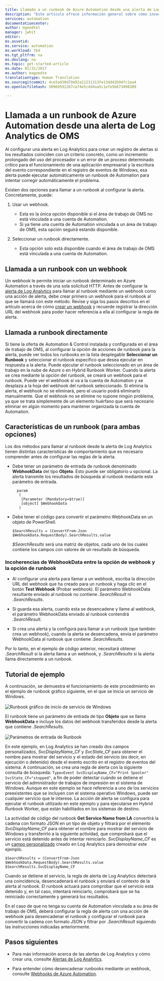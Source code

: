 ```yaml
---
title: Llamada a un runbook de Azure Automation desde una alerta de Log Analytics | Microsoft Docs
description: "Este artículo ofrece información general sobre cómo invocar un runbook de Automation desde una alerta de Log Analytics de Microsoft OMS."
services: automation
documentationcenter: 
author: mgoedtel
manager: jwhit
editor: 
ms.assetid: 
ms.service: automation
ms.workload: tbd
ms.tgt_pltfrm: na
ms.devlang: na
ms.topic: get-started-article
ms.date: 01/31/2017
ms.author: magoedte
translationtype: Human Translation
ms.sourcegitcommit: 4ce5ad30d79e92a11231313fe13dd42b94fc2aa4
ms.openlocfilehash: 50969591267ca74e5c4d4aa5c1efe5b673498309

---
```


# <a name="calling-an-azure-automation-runbook-from-an-oms-log-analytics-alert"></a>Llamada a un runbook de Azure Automation desde una alerta de Log Analytics de OMS

Al configurar una alerta en Log Analytics para crear un registro de alertas si los resultados coinciden con un criterio concreto, como un incremento prolongado del uso del procesador o un error de un proceso determinado crítico para el funcionamiento de una aplicación empresarial y la escritura del evento correspondiente en el registro de eventos de Windows, esa alerta puede ejecutar automáticamente un runbook de Automation para intentar corregir automáticamente el problema.  

Existen dos opciones para llamar a un runbook al configurar la alerta.  Concretamente, puede:

1. Usar un webhook.
   * Esta es la única opción disponible si el área de trabajo de OMS no está vinculada a una cuenta de Automation.
   * Si ya tiene una cuenta de Automation vinculada a un área de trabajo de OMS, esta opción seguirá estando disponible.  

2. Seleccionar un runbook directamente.
   * Esta opción solo está disponible cuando el área de trabajo de OMS está vinculada a una cuenta de Automation.  

## <a name="calling-a-runbook-using-a-webhook"></a>Llamada a un runbook con un webhook

Un webhook le permite iniciar un runbook determinado en Azure Automation a través de una sola solicitud HTTP.  Antes de configurar la [alerta de Log Analytics](../log-analytics/log-analytics-alerts.md#creating-an-alert-rule) para llamar al runbook mediante un webhook como una acción de alerta, debe crear primero un webhook para el runbook al que se llamará con este método.  Revise y siga los pasos descritos en el artículo acerca de cómo [crear un webhook](automation-webhooks.md#creating-a-webhook) y recuerde registrar la dirección URL del webhook para poder hacer referencia a ella al configurar la regla de alerta.   

## <a name="calling-a-runbook-directly"></a>Llamada a runbook directamente

Si tiene la oferta de Automation & Control instalada y configurada en el área de trabajo de OMS, al configurar la opción de acciones de runbook para la alerta, puede ver todos los runbooks en la lista desplegable **Seleccionar un Runbook** y seleccionar el runbook específico que desea ejecutar en respuesta a la alerta.  Puede ejecutar el runbook seleccionado en un área de trabajo en la nube de Azure o en Hybrid Runbook Worker.  Cuando la alerta se crea mediante la opción del runbook, se creará un webhook para el runbook.  Puede ver el webhook si va a la cuenta de Automation y se desplaza a la hoja del webhook del runbook seleccionado.  Si elimina la alerta, el webhook no se eliminará, pero el usuario podrá eliminarlo manualmente.  Que el webhook no se elimine no supone ningún problema, ya que se trata simplemente de un elemento huérfano que será necesario eliminar en algún momento para mantener organizada la cuenta de Automation.  

## <a name="characteristics-of-a-runbook-for-both-options"></a>Características de un runbook (para ambas opciones)

Los dos métodos para llamar al runbook desde la alerta de Log Analytics tienen distintas características de comportamiento que es necesario comprender antes de configurar las reglas de la alerta.  

* Debe tener un parámetro de entrada de runbook denominado **WebhookData** del tipo **Objeto**.  Esto puede ser obligatorio u opcional.  La alerta transmite los resultados de búsqueda al runbook mediante este parámetro de entrada.

        param  
         (  
          [Parameter (Mandatory=$true)]  
          [object] $WebhookData  
         )
  
*  Debe tener el código para convertir el parámetro WebhookData en un objeto de PowerShell.

    `$SearchResults = (ConvertFrom-Json $WebhookData.RequestBody).SearchResults.value`

    *$SearchResults* será una matriz de objetos, cada uno de los cuales contiene los campos con valores de un resultado de búsqueda.

### <a name="webhookdata-inconsistencies-between-the-webhook-option-and-runbook-option"></a>Incoherencias de WebhookData entre la opción de webhook y la opción de runbook 

* Al configurar una alerta para llamar a un webhook, escriba la dirección URL del webhook que ha creado para un runbook y haga clic en el botón **Test Webhook** (Probar webhook).  El parámetro WebhookData resultante enviado al runbook no contiene *.SearchResult* ni *.SearchResults*.

*  Si guarda esa alerta, cuando esta se desencadene y llame al webhook, el parámetro WebhookData enviado al runbook contendrá *.SearchResult*.
* Si crea una alerta y la configura para llamar a un runbook (que también crea un webhook), cuando la alerta se desencadena, envía el parámetro WebhookData al runbook que contiene *.SearchResults*.

Por lo tanto, en el ejemplo de código anterior, necesitará obtener *.SearchResult* si la alerta llama a un webhook, y *.SearchResults* si la alerta llama directamente a un runbook.

## <a name="example-walkthrough"></a>Tutorial de ejemplo 

A continuación, se demuestra el funcionamiento de este procedimiento en el ejemplo de runbook gráfico siguiente, en el que se inicia un servicio de Windows.<br><br> ![Runbook gráfico de inicio de servicio de Windows](media/automation-invoke-runbook-from-omsla-alert/automation-runbook-restartservice.png)<br>

El runbook tiene un parámetro de entrada de tipo **Objeto** que se llama **WebhookData** e incluye los datos del webhook transferidos desde la alerta que contiene *.SearchResults*.<br><br> ![Parámetros de entrada de Runbook](media/automation-invoke-runbook-from-omsla-alert/automation-runbook-restartservice-inputparameter.png)<br>

En este ejemplo, en Log Analytics se han creado dos campos personalizados, *SvcDisplayName_CF* y *SvcState_CF* para obtener el nombre para mostrar del servicio y el estado del servicio (es decir, en ejecución o detenido) desde el evento escrito en el registro de eventos del sistema.  A continuación, se crea una regla de alerta con la siguiente consulta de búsqueda: `Type=Event SvcDisplayName_CF="Print Spooler" SvcState_CF="stopped"`, a fin de poder detectar cuándo se detiene el servicio del administrador de trabajos de impresión en el sistema de Windows.  Aunque en este ejemplo se hace referencia a uno de los servicios preexistentes que se incluyen con el sistema operativo Windows, puede ser cualquier servicio que le interese.  La acción de alerta se configura para ejecutar el runbook utilizado en este ejemplo y para ejecutarse en Hybrid Runbook Worker, que están habilitados en los sistemas de destino.   

La actividad de código del runbook **Get Service Name from LA** convertirá la cadena con formato JSON en un tipo de objeto y filtrará por el elemento *SvcDisplayName_CF* para obtener el nombre para mostrar del servicio de Windows y transferirlo a la siguiente actividad, que comprobará que el servicio está detenido antes de intentar reiniciarlo.  *SvcDisplayName_CF* es un [campo personalizado](../log-analytics/log-analytics-custom-fields.md) creado en Log Analytics para demostrar este ejemplo.

    $SearchResults = (ConvertFrom-Json $WebhookData.RequestBody).SearchResults.value
    $SearchResults.SvcDisplayName_CF  

Cuando se detiene el servicio, la regla de alerta de Log Analytics detectará una coincidencia, desencadenará el runbook y enviará el contexto de la alerta al runbook. El runbook actuará para comprobar que el servicio está detenido y, en tal caso, intentará reiniciarlo, comprobará que se ha reiniciado correctamente y generará los resultados.     

En el caso de que no tenga su cuenta de Automation vinculada a su área de trabajo de OMS, deberá configurar la regla de alerta con una acción de webhook para desencadenar el runbook y configurar el runbook para convertir la cadena con formato JSON y filtrar por *.SearchResult* siguiendo las instrucciones indicadas anteriormente.    

## <a name="next-steps"></a>Pasos siguientes

* Para más información acerca de las alertas de Log Analytics y cómo crear una, consulte [Alertas de Log Analytics](../log-analytics/log-analytics-alerts.md).

* Para entender cómo desencadenar runbooks mediante un webhook, consulte [Webhooks de Azure Automation](automation-webhooks.md).



<!--HONumber=Feb17_HO2-->


